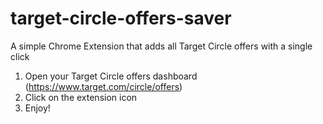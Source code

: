 # target-circle-offers-saver
A simple Chrome Extension that adds all Target Circle offers with a single click

1. Open your Target Circle offers dashboard (https://www.target.com/circle/offers)
2. Click on the extension icon
3. Enjoy!
